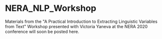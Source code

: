 # NERA_NLP_Workshop

Materials from the "A Practical Introduction to Extracting Linguistic Variables from Text" Workshop presented with Victoria Yaneva at the NERA 2020 conference will soon be posted here.
